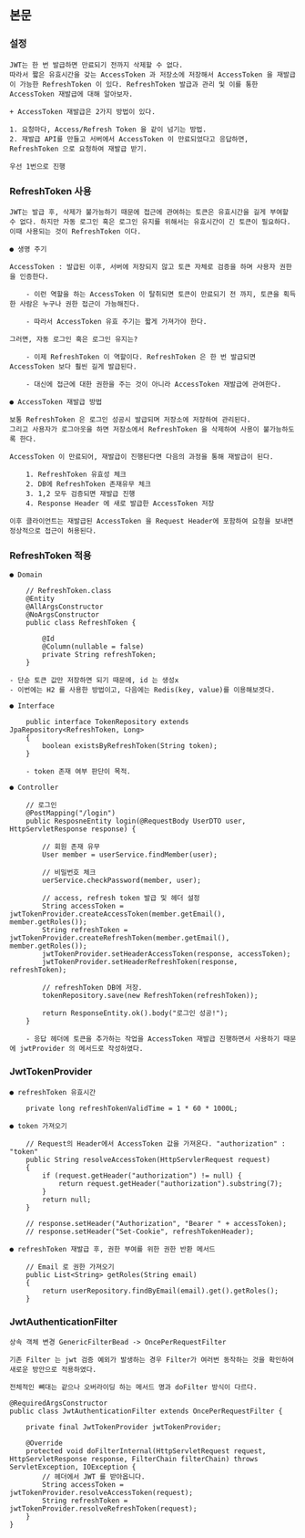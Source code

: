 ## 본문

### 설정

    JWT는 한 번 발급하면 만료되기 전까지 삭제할 수 없다.
    따라서 짧은 유효시간을 갖는 AccessToken 과 저장소에 저장해서 AccessToken 을 재발급이 가능한 RefreshToken 이 있다. RefreshToken 발급과 관리 및 이를 통한 AccessToken 재발급에 대해 알아보자.

    + AccessToken 재발급은 2가지 방법이 있다.

    1. 요청마다, Access/Refresh Token 을 같이 넘기는 방법.
    2. 재발급 API를 만들고 서버에서 AccessToken 이 만료되었다고 응답하면, RefreshToken 으로 요청하여 재발급 받기.

    우선 1번으로 진행

### RefreshToken 사용

    JWT는 발급 후, 삭제가 불가능하기 때문에 접근에 관여하는 토큰은 유효시간을 길게 부여할 수 없다. 하지만 자동 로그인 혹은 로그인 유지를 위해서는 유효시간이 긴 토큰이 필요하다. 이때 사용되는 것이 RefreshToken 이다.

    ● 생명 주기

    AccessToken : 발급된 이후, 서버에 저장되지 않고 토큰 자체로 검증을 하며 사용자 권한을 인증한다.

        - 이런 역할을 하는 AccessToken 이 탈취되면 토큰이 만료되기 전 까지, 토큰을 획득한 사람은 누구나 권한 접근이 가능해진다.

        - 따라서 AccessToken 유효 주기는 짧게 가져가야 한다.

    그러면, 자동 로그인 혹은 로그인 유지는?

        - 이제 RefreshToken 이 역할이다. RefreshToken 은 한 번 발급되면 AccessToken 보다 훨씬 길게 발급된다.

        - 대신에 접근에 대한 권한을 주는 것이 아니라 AccessToken 재발급에 관여한다.

    ● AccessToken 재발급 방법

    보통 RefreshToken 은 로그인 성공시 발급되며 저장소에 저장하여 관리된다.
    그리고 사용자가 로그아웃을 하면 저장소에서 RefreshToken 을 삭제하여 사용이 불가능하도록 한다.

    AccessToken 이 만료되어, 재발급이 진행된다면 다음의 과정을 통해 재발급이 된다.

        1. RefreshToken 유효성 체크
        2. DB에 RefreshToken 존재유무 체크
        3. 1,2 모두 검증되면 재발급 진행
        4. Response Header 에 새로 발급한 AccessToken 저장

    이후 클라이언트는 재발급된 AccessToken 을 Request Header에 포함하여 요청을 보내면 정상적으로 접근이 허용된다.

### RefreshToken 적용

    ● Domain

        // RefreshToken.class
        @Entity
        @AllArgsConstructor
        @NoArgsConstructor
        public class RefreshToken {

            @Id
            @Column(nullable = false)
            private String refreshToken;
        }

    - 단순 토큰 값만 저장하면 되기 때문에, id 는 생성x
    - 이번에는 H2 를 사용한 방법이고, 다음에는 Redis(key, value)를 이용해보겟다.

    ● Interface

        public interface TokenRepository extends JpaRepository<RefreshToken, Long> 
        {
            boolean existsByRefreshToken(String token);
        }
        
        - token 존재 여부 판단이 목적.

    ● Controller

        // 로그인
        @PostMapping("/login")
        public ResposneEntity login(@RequestBody UserDTO user, HttpServletResponse response) {

            // 회원 존재 유무
            User member = userService.findMember(user);

            // 비밀번호 체크
            uerService.checkPassword(member, user);

            // access, refresh token 발급 및 헤더 설정
            String accessToken = jwtTokenProvider.createAccessToken(member.getEmail(), member.getRoles());
            String refreshToken = jwtTokenProvider.createRefreshToken(member.getEmail(), member.getRoles());
            jwtTokenProvider.setHeaderAccessToken(response, accessToken);
            jwtTokenProvider.setHeaderRefreshToken(response, refreshToken);

            // refreshToken DB에 저장.
            tokenRepository.save(new RefreshToken(refreshToken));

            return ResponseEntity.ok().body("로그인 성공!");
        }

        - 응답 헤더에 토큰을 추가하는 작업을 AccessToken 재발급 진행하면서 사용하기 때문에 jwtProvider 의 메서드로 작성하였다.

### JwtTokenProvider

    ● refreshToken 유효시간

        private long refreshTokenValidTime = 1 * 60 * 1000L;

    ● token 가져오기

        // Request의 Header에서 AccessToken 값을 가져온다. "authorization" : "token"
        public String resolveAccessToken(HttpServlerRequest request) 
        {
            if (request.getHeader("authorization") != null) {
                return request.getHeader("authorization").substring(7);
            }
            return null;
        }

        // response.setHeader("Authorization", "Bearer " + accessToken);
        // response.setHeader("Set-Cookie", refreshTokenHeader);

    ● refreshToken 재발급 후, 권한 부여를 위한 권한 반환 메서드

        // Email 로 권한 가져오기
        public List<String> getRoles(String email) 
        {
            return userRepository.findByEmail(email).get().getRoles();
        }      

### JwtAuthenticationFilter

    상속 객체 변경 GenericFilterBead -> OncePerRequestFilter

    기존 Filter 는 jwt 검증 예외가 발생하는 경우 Filter가 여러번 동작하는 것을 확인하여 새로운 방안으로 적용하였다.

    전체적인 뼈대는 같으나 오버라이딩 하는 메서드 명과 doFilter 방식이 다르다.

    @RequiredArgsConstructor
    public class JwtAuthenticationFilter extends OncePerRequestFilter {

        private final JwtTokenProvider jwtTokenProvider;

        @Override
        protected void doFilterInternal(HttpServletRequest request, HttpServletResponse response, FilterChain filterChain) throws ServletException, IOException {
            // 헤더에서 JWT 를 받아옵니다.
            String accessToken = jwtTokenProvider.resolveAccessToken(request);
            String refreshToken = jwtTokenProvider.resolveRefreshToken(request);
        }
    }    


